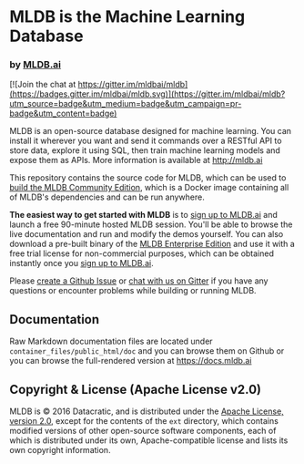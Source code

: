 # MLDB is the Machine Learning Database
### by [MLDB.ai](http://mldb.ai/)

[![Join the chat at https://gitter.im/mldbai/mldb](https://badges.gitter.im/mldbai/mldb.svg)](https://gitter.im/mldbai/mldb?utm_source=badge&utm_medium=badge&utm_campaign=pr-badge&utm_content=badge)

MLDB is an open-source database designed for machine learning. 
You can install it wherever you want and send it commands over a RESTful API to 
store data, explore it using SQL, then train machine learning models and expose them as APIs. More information is available at http://mldb.ai

This repository contains the source code for MLDB, which can be used to [build the MLDB Community Edition](Building.md), which is a Docker image containing all of MLDB's dependencies and can be run anywhere.

**The easiest way to get started with MLDB** is to [sign up to MLDB.ai](https://mldb.ai/#signup) and launch a free 90-minute hosted MLDB session. You'll be able to browse the live documentation and run and modify the demos yourself. You can also download a pre-built binary of the [MLDB Enterprise Edition](http://mldb.ai/doc/#builtin/Running.md.html) and use it with a free trial license for non-commercial purposes, which can be obtained instantly once you [sign up to MLDB.ai](https://mldb.ai/#signup).

Please [create a Github Issue](https://github.com/mldbai/mldb/issues/new) or [chat with us on Gitter](https://gitter.im/mldbai/mldb) if you have any questions or encounter problems while building or running MLDB. 

## Documentation

Raw Markdown documentation files are located under `container_files/public_html/doc` and you can browse them on Github or you can browse the full-rendered version at https://docs.mldb.ai

## Copyright & License (Apache License v2.0)

MLDB is © 2016 Datacratic, and is distributed under the [Apache License, version 2.0](LICENSE), except for the contents of the `ext` directory, which contains modified versions of other open-source software components, each of which is distributed under its own, Apache-compatible license and lists its own copyright information.
